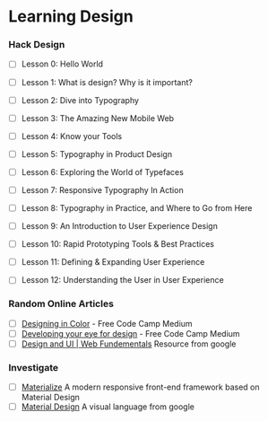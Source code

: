 # Learning Design

### Hack Design
- [ ] Lesson 0: Hello World
- [ ] Lesson 1: What is design? Why is it important?
- [ ] Lesson 2: Dive into Typography
- [ ] Lesson 3: The Amazing New Mobile Web
- [ ] Lesson 4: Know your Tools
- [ ] Lesson 5: Typography in Product Design
- [ ] Lesson 6: Exploring the World of Typefaces
- [ ] Lesson 7: Responsive Typography In Action
- [ ] Lesson 8: Typography in Practice, and Where to Go from Here
- [ ] Lesson 9: An Introduction to User Experience Design
- [ ] Lesson 10: Rapid Prototyping Tools & Best Practices
- [ ] Lesson 11: Defining & Expanding User Experience
- [ ] Lesson 12: Understanding the User in User Experience


### Random Online Articles
- [ ] [Designing in Color](https://medium.freecodecamp.com/designing-in-color-abd358660a7b#.xb2eh2um5) - Free Code Camp Medium
- [ ] [Developing your eye for design](https://medium.com/@JonathanZWhite/developing-your-eye-for-design-cce944bbeae4#.15u5v6wm8) - Free Code Camp Medium
- [ ] [Design and UI | Web Fundementals](https://developers.google.com/web/fundamentals/design-and-ui/?hl=en) Resource from google

### Investigate
- [ ] [Materialize](http://materializecss.com/) A modern responsive front-end framework based on Material Design
- [ ] [Material Design](https://material.google.com/) A visual language from google
